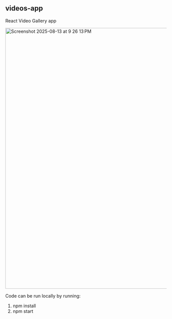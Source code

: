 ## videos-app

React Video Gallery app

<img width="1457" height="816" alt="Screenshot 2025-08-13 at 9 26 13 PM" src="https://github.com/user-attachments/assets/01a9c3a5-5069-451c-9e98-23d860e261cb" />

Code can be run locally by running:

1. npm install
2. npm start
